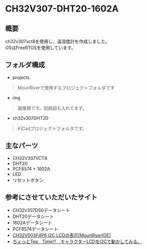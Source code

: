 # CH32V307-DHT20-1602A
## 概要
ch32v307vct8を使用し、温湿度計を作成しました。  
OSはFreeRTOSを使用しています。  

## フォルダ構成
+ projects
> MounRiverで使用するプロジェクトフォルダです

+ img
> 画像類です。回路図も入れてます。

+ ch32v307DHT20
> KiCadプロジェクトフォルダです。

## 主なパーツ
+ CH32V307VCT8
+ DHT20
+ PCF8574 + 1602A
+ LED
+ リセットボタン

## 参考にさせていただいたサイト
+ CH32v307DS0データシート
+ DHT20データシート
+ 1602Aデータシート
+ PCF8574データシート
+ [CH32V003F4P6 I2C LCDの表示[MounRiverIDE]](http://blog.livedoor.jp/yokoshima_m/archives/21301719.html)
+ [ちょっとTea　Time!?　キャラクターLCDをI2Cで動かしてみる。](http://www.easyaudiokit.com/bekkan2019/teatime4/lcd_i2c.html)
